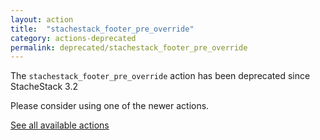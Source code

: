 ```yaml
---
layout: action
title:  "stachestack_footer_pre_override"
category: actions-deprecated
permalink: deprecated/stachestack_footer_pre_override
---
```


The `stachestack_footer_pre_override` action has been deprecated since StacheStack 3.2

Please consider using one of the newer actions.

<a class="button" href="/actions">See all available actions</a>